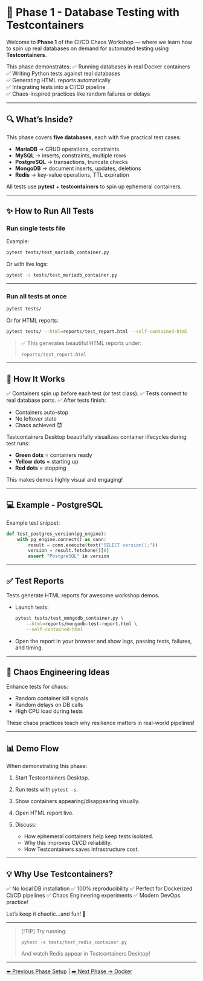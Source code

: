 # 🚀 Phase 1 - Database Testing with Testcontainers

Welcome to **Phase 1** of the CI/CD Chaos Workshop — where we learn how to spin up real databases on demand for automated testing using **Testcontainers**.

This phase demonstrates:
✅ Running databases in real Docker containers  
✅ Writing Python tests against real databases  
✅ Generating HTML reports automatically  
✅ Integrating tests into a CI/CD pipeline  
✅ Chaos-inspired practices like random failures or delays

---

## 🔍 What’s Inside?

This phase covers **five databases**, each with five practical test cases:

- **MariaDB** → CRUD operations, constraints
- **MySQL** → inserts, constraints, multiple rows
- **PostgreSQL** → transactions, truncate checks
- **MongoDB** → document inserts, updates, deletions
- **Redis** → key-value operations, TTL expiration

All tests use **pytest** + **testcontainers** to spin up ephemeral containers.

---

## ✨ How to Run All Tests

### Run single tests file

Example:

```bash
pytest tests/test_mariadb_container.py
````

Or with live logs:

```bash
pytest -s tests/test_mariadb_container.py
```

---

### Run all tests at once

```bash
pytest tests/
```

Or for HTML reports:

```bash
pytest tests/ --html=reports/test_report.html --self-contained-html
```

> ✅ This generates beautiful HTML reports under:
>
> ```
> reports/test_report.html
> ```

---

## 🐳 How It Works

✅ Containers spin up before each test (or test class).
✅ Tests connect to real database ports.
✅ After tests finish:

* Containers auto-stop
* No leftover state
* Chaos achieved 😈

Testcontainers Desktop beautifully visualizes container lifecycles during test runs:

* **Green dots** = containers ready
* **Yellow dots** = starting up
* **Red dots** = stopping

This makes demos highly visual and engaging!

---

## 💻 Example - PostgreSQL

Example test snippet:

```python
def test_postgres_version(pg_engine):
    with pg_engine.connect() as conn:
        result = conn.execute(text("SELECT version();"))
        version = result.fetchone()[0]
        assert "PostgreSQL" in version
```

---

## ✅ Test Reports

Tests generate HTML reports for awesome workshop demos.

* Launch tests:

  ```bash
  pytest tests/test_mongodb_container.py \
      --html=reports/mongodb-test-report.html \
      --self-contained-html
  ```

* Open the report in your browser and show logs, passing tests, failures, and timing.

---

## 🤯 Chaos Engineering Ideas

Enhance tests for chaos:

* Random container kill signals
* Random delays on DB calls
* High CPU load during tests

These chaos practices teach why resilience matters in real-world pipelines!

---

## 📊 Demo Flow

When demonstrating this phase:

1. Start Testcontainers Desktop.
2. Run tests with `pytest -s`.
3. Show containers appearing/disappearing visually.
4. Open HTML report live.
5. Discuss:

   * How ephemeral containers help keep tests isolated.
   * Why this improves CI/CD reliability.
   * How Testcontainers saves infrastructure cost.

---

## 💡 Why Use Testcontainers?

✅ No local DB installation
✅ 100% reproducibility
✅ Perfect for Dockerized CI/CD pipelines
✅ Chaos Engineering experiments
✅ Modern DevOps practice!

Let’s keep it chaotic…and fun! 🎉

---

> \[!TIP]
> Try running:
>
> ```
> pytest -s tests/test_redis_container.py
> ```
>
> And watch Redis appear in Testcontainers Desktop!

---

[⬅️ Previous Phase Setup](./setup.md) | [➡️ Next Phase → Docker](./docker.md)
